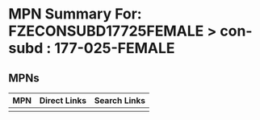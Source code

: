 



# MPN Summary For: FZECONSUBD17725FEMALE > con-subd : 177-025-FEMALE

## MPNs
  

|MPN|Direct Links|Search Links|
| :--- | :--- | :--- |
||||
